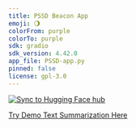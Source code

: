 ```yaml
---
title: PSSD Beacon App
emoji: 🌖
colorFrom: purple
colorTo: purple
sdk: gradio
sdk_version: 4.42.0
app_file: PSSD-app.py
pinned: false
license: gpl-3.0
---
```



[![Sync to Hugging Face hub](https://github.com/nogibjj/hugging-face/actions/workflows/main.yml/badge.svg)]([https://github.com/arin-gzn/PSSD-Beacon/blob/main/.github/workflows/main.yml)


[Try Demo Text Summarization Here](https://huggingface.co/spaces/arin-g/PSSD-Beacon)

